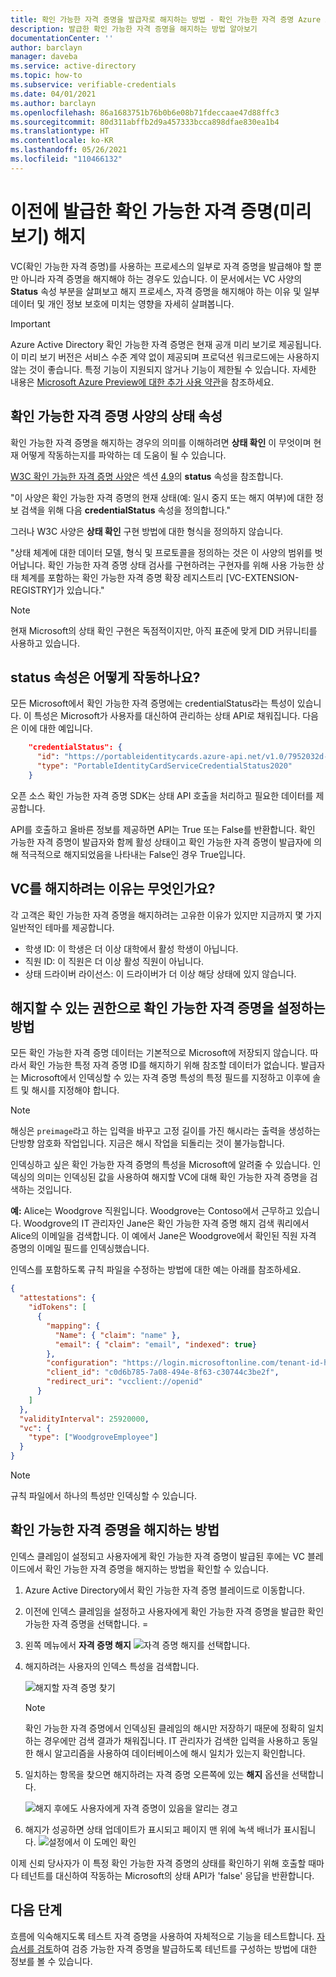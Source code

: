 ```yaml
---
title: 확인 가능한 자격 증명을 발급자로 해지하는 방법 - 확인 가능한 자격 증명 Azure Active Directory
description: 발급한 확인 가능한 자격 증명을 해지하는 방법 알아보기
documentationCenter: ''
author: barclayn
manager: daveba
ms.service: active-directory
ms.topic: how-to
ms.subservice: verifiable-credentials
ms.date: 04/01/2021
ms.author: barclayn
ms.openlocfilehash: 86a1683751b76b0b6e08b71fdeccaae47d88ffc3
ms.sourcegitcommit: 80d311abffb2d9a457333bcca898dfae830ea1b4
ms.translationtype: HT
ms.contentlocale: ko-KR
ms.lasthandoff: 05/26/2021
ms.locfileid: "110466132"
---
```

# <a name="revoke-a-previously-issued-verifiable-credential-preview"></a>이전에 발급한 확인 가능한 자격 증명(미리 보기) 해지

VC(확인 가능한 자격 증명)를 사용하는 프로세스의 일부로 자격 증명을 발급해야 할 뿐만 아니라 자격 증명을 해지해야 하는 경우도 있습니다. 이 문서에서는 VC 사양의 **Status** 속성 부분을 살펴보고 해지 프로세스, 자격 증명을 해지해야 하는 이유 및 일부 데이터 및 개인 정보 보호에 미치는 영향을 자세히 살펴봅니다.

> [!IMPORTANT]
> Azure Active Directory 확인 가능한 자격 증명은 현재 공개 미리 보기로 제공됩니다.
> 이 미리 보기 버전은 서비스 수준 계약 없이 제공되며 프로덕션 워크로드에는 사용하지 않는 것이 좋습니다. 특정 기능이 지원되지 않거나 기능이 제한될 수 있습니다. 자세한 내용은 [Microsoft Azure Preview에 대한 추가 사용 약관](https://azure.microsoft.com/support/legal/preview-supplemental-terms/)을 참조하세요.

## <a name="status-property-in-verifiable-credentials-specification"></a>확인 가능한 자격 증명 사양의 상태 속성

확인 가능한 자격 증명을 해지하는 경우의 의미를 이해하려면 **상태 확인** 이 무엇이며 현재 어떻게 작동하는지를 파악하는 데 도움이 될 수 있습니다.

[W3C 확인 가능한 자격 증명 사양](https://www.w3.org/TR/vc-data-model/)은 섹션 [4.9](https://www.w3.org/TR/vc-data-model/#status)의 **status** 속성을 참조합니다.

"이 사양은 확인 가능한 자격 증명의 현재 상태(예: 일시 중지 또는 해지 여부)에 대한 정보 검색을 위해 다음 **credentialStatus** 속성을 정의합니다."

그러나 W3C 사양은 **상태 확인** 구현 방법에 대한 형식을 정의하지 않습니다.

"상태 체계에 대한 데이터 모델, 형식 및 프로토콜을 정의하는 것은 이 사양의 범위를 벗어납니다. 확인 가능한 자격 증명 상태 검사를 구현하려는 구현자를 위해 사용 가능한 상태 체계를 포함하는 확인 가능한 자격 증명 확장 레지스트리 [VC-EXTENSION-REGISTRY]가 있습니다."

>[!NOTE]
>현재 Microsoft의 상태 확인 구현은 독점적이지만, 아직 표준에 맞게 DID 커뮤니티를 사용하고 있습니다.

## <a name="how-does-the-status-property-work"></a>**status** 속성은 어떻게 작동하나요?

모든 Microsoft에서 확인 가능한 자격 증명에는 credentialStatus라는 특성이 있습니다. 이 특성은 Microsoft가 사용자를 대신하여 관리하는 상태 API로 채워집니다. 다음은 이에 대한 예입니다.

```json
    "credentialStatus": {
      "id": "https://portableidentitycards.azure-api.net/v1.0/7952032d-d1f3-4c65-993f-1112dab7e191/portableIdentities/card/status",
      "type": "PortableIdentityCardServiceCredentialStatus2020"
    }
```

오픈 소스 확인 가능한 자격 증명 SDK는 상태 API 호출을 처리하고 필요한 데이터를 제공합니다.

API를 호출하고 올바른 정보를 제공하면 API는 True 또는 False를 반환합니다. 확인 가능한 자격 증명이 발급자와 함께 활성 상태이고 확인 가능한 자격 증명이 발급자에 의해 적극적으로 해지되었음을 나타내는 False인 경우 True입니다.

## <a name="why-you-may-want-to-revoke-a-vc"></a>VC를 해지하려는 이유는 무엇인가요?

각 고객은 확인 가능한 자격 증명을 해지하려는 고유한 이유가 있지만 지금까지 몇 가지 일반적인 테마를 제공합니다. 

- 학생 ID: 이 학생은 더 이상 대학에서 활성 학생이 아닙니다.
- 직원 ID: 이 직원은 더 이상 활성 직원이 아닙니다.
- 상태 드라이버 라이선스: 이 드라이버가 더 이상 해당 상태에 있지 않습니다.

## <a name="how-to-set-up-a-verifiable-credential-with-the-ability-to-revoke"></a>해지할 수 있는 권한으로 확인 가능한 자격 증명을 설정하는 방법

모든 확인 가능한 자격 증명 데이터는 기본적으로 Microsoft에 저장되지 않습니다. 따라서 확인 가능한 특정 자격 증명 ID를 해지하기 위해 참조할 데이터가 없습니다. 발급자는 Microsoft에서 인덱싱할 수 있는 자격 증명 특성의 특정 필드를 지정하고 이후에 솔트 및 해시를 지정해야 합니다.

>[!NOTE]
>해싱은 ```preimage```라고 하는 입력을 바꾸고 고정 길이를 가진 해시라는 출력을 생성하는 단방향 암호화 작업입니다. 지금은 해시 작업을 되돌리는 것이 불가능합니다.

인덱싱하고 싶은 확인 가능한 자격 증명의 특성을 Microsoft에 알려줄 수 있습니다. 인덱싱의 의미는 인덱싱된 값을 사용하여 해지할 VC에 대해 확인 가능한 자격 증명을 검색하는 것입니다.

**예:** Alice는 Woodgrove 직원입니다. Woodgrove는 Contoso에서 근무하고 있습니다. Woodgrove의 IT 관리자인 Jane은 확인 가능한 자격 증명 해지 검색 쿼리에서 Alice의 이메일을 검색합니다. 이 예에서 Jane은 Woodgrove에서 확인된 직원 자격 증명의 이메일 필드를 인덱싱했습니다. 

인덱스를 포함하도록 규칙 파일을 수정하는 방법에 대한 예는 아래를 참조하세요.

```json
{
  "attestations": {
    "idTokens": [
      { 
        "mapping": {
          "Name": { "claim": "name" },
          "email": { "claim": "email", "indexed": true}
        },
        "configuration": "https://login.microsoftonline.com/tenant-id-here7/v2.0/.well-known/openid-configuration",
        "client_id": "c0d6b785-7a08-494e-8f63-c30744c3be2f",
        "redirect_uri": "vcclient://openid"
      }
    ]
  },
  "validityInterval": 25920000,
  "vc": {
    "type": ["WoodgroveEmployee"]
  }
}
```

>[!NOTE]
>규칙 파일에서 하나의 특성만 인덱싱할 수 있습니다.  

## <a name="how-do-i-revoke-a-verifiable-credential"></a>확인 가능한 자격 증명을 해지하는 방법

인덱스 클레임이 설정되고 사용자에게 확인 가능한 자격 증명이 발급된 후에는 VC 블레이드에서 확인 가능한 자격 증명을 해지하는 방법을 확인할 수 있습니다.

1. Azure Active Directory에서 확인 가능한 자격 증명 블레이드로 이동합니다.
1. 이전에 인덱스 클레임을 설정하고 사용자에게 확인 가능한 자격 증명을 발급한 확인 가능한 자격 증명을 선택합니다. =
1. 왼쪽 메뉴에서 **자격 증명 해지**
   ![자격 증명 해지](media/how-to-issuer-revoke/settings-revoke.png)를 선택합니다. 
1. 해지하려는 사용자의 인덱스 특성을 검색합니다. 

   ![해지할 자격 증명 찾기](media/how-to-issuer-revoke/revoke-search.png)

    >[!NOTE]
    >확인 가능한 자격 증명에서 인덱싱된 클레임의 해시만 저장하기 때문에 정확히 일치하는 경우에만 검색 결과가 채워집니다. IT 관리자가 검색한 입력을 사용하고 동일한 해시 알고리즘을 사용하여 데이터베이스에 해시 일치가 있는지 확인합니다.
    
1. 일치하는 항목을 찾으면 해지하려는 자격 증명 오른쪽에 있는 **해지** 옵션을 선택합니다.

   ![해지 후에도 사용자에게 자격 증명이 있음을 알리는 경고](media/how-to-issuer-revoke/warning.png) 

1. 해지가 성공하면 상태 업데이트가 표시되고 페이지 맨 위에 녹색 배너가 표시됩니다. 
   ![설정에서 이 도메인 확인](media/how-to-issuer-revoke/revoke-successful.png) 

이제 신뢰 당사자가 이 특정 확인 가능한 자격 증명의 상태를 확인하기 위해 호출할 때마다 테넌트를 대신하여 작동하는 Microsoft의 상태 API가 'false' 응답을 반환합니다.

## <a name="next-steps"></a>다음 단계

흐름에 익숙해지도록 테스트 자격 증명을 사용하여 자체적으로 기능을 테스트합니다. [자습서를 검토](get-started-verifiable-credentials.md)하여 검증 가능한 자격 증명을 발급하도록 테넌트를 구성하는 방법에 대한 정보를 볼 수 있습니다.